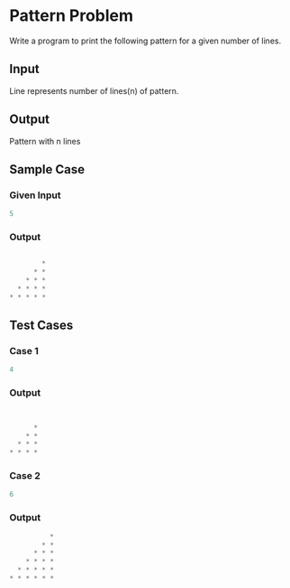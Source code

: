 # Pattern Problem

Write a program to print the following pattern for a given number of lines.

## Input

Line represents number of lines(n) of pattern.

## Output

Pattern with n lines

## Sample Case

### Given Input
```py
5
```


### Output
```py

        * 
      * * 
    * * * 
  * * * * 
* * * * * 
```


## Test Cases

### Case 1

```py
4
```

### Output

```py


      * 
    * * 
  * * * 
* * * * 
```


### Case 2

```py
6
```

### Output

```py
          * 
        * * 
      * * * 
    * * * * 
  * * * * * 
* * * * * *
``` 
